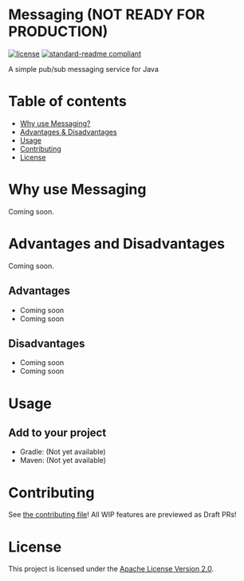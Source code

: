 # Messaging (NOT READY FOR PRODUCTION)
[![license](https://img.shields.io/github/license/NatroxMC/Messaging?style=for-the-badge&color=b2204c)](../LICENSE)
[![standard-readme compliant](https://img.shields.io/badge/readme%20style-standard-brightgreen.svg?style=for-the-badge)](https://github.com/RichardLitt/standard-readme)

A simple pub/sub messaging service for Java

# Table of contents
- [Why use Messaging?](#why-use-messaging)
- [Advantages & Disadvantages](#advantages-and-disadvantages)
- [Usage](#usage)
- [Contributing](#contributing)
- [License](#license)

# Why use Messaging

Coming soon.

# Advantages and Disadvantages

Coming soon.

## Advantages

- Coming soon
- Coming soon

## Disadvantages

- Coming soon
- Coming soon

# Usage

## Add to your project
- Gradle: (Not yet available)
- Maven: (Not yet available)

# Contributing
See [the contributing file](CONTRIBUTING.md)!
All WIP features are previewed as Draft PRs!

# License
This project is licensed under the [Apache License Version 2.0](../LICENSE).
